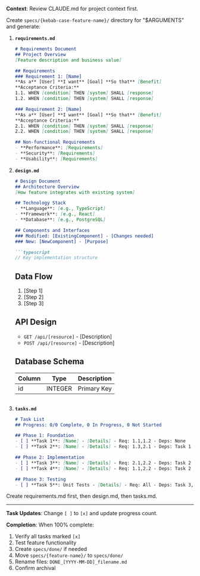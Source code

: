 **Context**: Review CLAUDE.md for project context first.

Create `specs/{kebab-case-feature-name}/` directory for "$ARGUMENTS" and generate:

1.  **`requirements.md`**
    ```markdown
    # Requirements Document
    ## Project Overview
    [Feature description and business value]
    
    ## Requirements
    ### Requirement 1: [Name]
    **As a** [User] **I want** [Goal] **So that** [Benefit]
    **Acceptance Criteria:**
    1.1. WHEN [condition] THEN [system] SHALL [response]
    1.2. WHEN [condition] THEN [system] SHALL [response]
    
    ### Requirement 2: [Name]
    **As a** [User] **I want** [Goal] **So that** [Benefit]
    **Acceptance Criteria:**
    2.1. WHEN [condition] THEN [system] SHALL [response]
    2.2. WHEN [condition] THEN [system] SHALL [response]
    
    ## Non-functional Requirements
    - **Performance**: [Requirements]
    - **Security**: [Requirements]
    - **Usability**: [Requirements]
    ```

2.  **`design.md`**
    ```markdown
    # Design Document
    ## Architecture Overview
    [How feature integrates with existing system]
    
    ## Technology Stack
    - **Language**: [e.g., TypeScript]
    - **Framework**: [e.g., React]
    - **Database**: [e.g., PostgreSQL]
    
    ## Components and Interfaces
    ### Modified: [ExistingComponent] - [Changes needed]
    ### New: [NewComponent] - [Purpose]
    
    ```typescript
    // Key implementation structure
    ```
    
    ## Data Flow
    1. [Step 1]
    2. [Step 2] 
    3. [Step 3]
    
    ## API Design
    - `GET /api/[resource]` - [Description]
    - `POST /api/[resource]` - [Description]
    
    ## Database Schema
    | Column | Type | Description |
    |--------|------|-------------|
    | id | INTEGER | Primary Key |
    ```

3.  **`tasks.md`**
    ```markdown
    # Task List
    ## Progress: 0/0 Complete, 0 In Progress, 0 Not Started
    
    ## Phase 1: Foundation
    - [ ] **Task 1**: [Name] - [Details] - Req: 1.1,1.2 - Deps: None
    - [ ] **Task 2**: [Name] - [Details] - Req: 1.3,2.1 - Deps: Task 1
    
    ## Phase 2: Implementation  
    - [ ] **Task 3**: [Name] - [Details] - Req: 2.1,2.2 - Deps: Task 2
    - [ ] **Task 4**: [Name] - [Details] - Req: 1.1,2.2 - Deps: Task 2
    
    ## Phase 3: Testing
    - [ ] **Task 5**: Unit Tests - [Details] - Req: All - Deps: Task 3,4
    ```

Create requirements.md first, then design.md, then tasks.md.

---

**Task Updates**: Change `[ ]` to `[x]` and update progress count.

**Completion**: When 100% complete:
1. Verify all tasks marked `[x]`
2. Test feature functionality 
3. Create `specs/done/` if needed
4. Move `specs/{feature-name}/` to `specs/done/`
5. Rename files: `DONE_[YYYY-MM-DD]_filename.md`
6. Confirm archival
